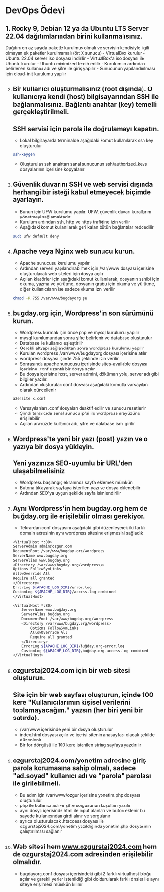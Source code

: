 # DevOps Ödevi

## 1.  Rocky 9, Debian 12 ya da Ubuntu LTS Server 22.04 dağıtımlarından birini kullanmalısınız.
Dağıtım en az sayıda paketle kurulmuş olmalı ve servisin kendisiyle ilgili olmayan ek paketler kurulmamalı (ör: X sunucu) 
    - VirtualBox kurulur
    - Ubuntu 22.04 server iso dosyası indirilir
    - VirtualBox'a iso dosyası ile Ubuntu kurulur
    - Ubuntu minimized tercih edilir
    - Kurulumun ardından belirlenen kullanıcı adı ve şifre ile giriş yapılır
    - Sunucunun yapılandırılması için cloud-init kurulumu yapılır

2.  ## Bir kullanıcı oluşturmalısınız (root dışında). O kullanıcıya kendi (host) bilgisayarından SSH ile bağlanmalısınız. Bağlantı anahtar (key) temelli gerçekleştirilmeli. 
    ## SSH servisi için parola ile doğrulamayı kapatın.
    - Lokal bilgisayarda terminalde aşağıdaki komut kullanılarak ssh key oluşturulur
    ```sh 
    ssh-keygen
    ```
    - Oluşturulan ssh anahtarı sanal sunucunun ssh/authorized_keys dosyalarının içerisine kopyalanır

3. ## Güvenlik duvarını SSH ve web servisi dışında herhangi bir isteği kabul etmeyecek biçimde ayarlayın.
    - Bunun için UFW kurulumu yapılır. UFW, güvenlik duvarı kurallarını yönetmeyi sağlamaktadır
    - Kurulum ardından ssh, http ve https trafiğine izin verilir
    - Aşağıdaki komut kullanılarak geri kalan bütün bağlantılar reddedilir
    ```sh
    sudo ufw default deny
    ```

4. ## Apache veya Nginx web sunucu kurun.
    - Apache sunucusu kurulumu yapılır
    - Ardından serveri yapılandırabilmek için /var/www dosyası içerisine oluşturulacak web siteleri için dosya açılır
    - Açılan klasörler için aşağıdaki komut kullanılarak, dosyanın sahibi için okuma, yazma ve yürütme, dosyanın grubu için okuma ve yürütme, diğer kullanıcıların ise sadece okuma izni verilir
    ```sh 
    chmod -R 755 /var/www/bugdayorg şe
    ```

5. ## bugday.org için, Wordpress'in son sürümünü kurun.
    - Wordpress kurmak için önce php ve mysql kurulumu yapılır
    - mysql kurulumundan sonra şifre belirlenir ve database oluşturulur
    - Database ile kullanıcı eşleştirilir
    - Gerekli altyapı sağlandıktan sonra wordpress kurulumu yapılır
    - Kurulan wordpress /var/www/bugdayorg dosyası içerisine atılır
    - wordpress dosyası içinde 755 şeklinde izin verilir
    - Sonrasında apache sunucusu içerisinde sites-available dosyası içerisine .conf uzantılı bir dosya açılır
    - Bu dosya içerisine host, server admini, döküman yolu, server adı gibi bilgiler yazılır.
    - Ardından oluşturulan conf dosyası aşağıdaki komutla varsayılan olarak güncellenir
    ```sh
    a2ensite x.conf
    ```
    - Varsayılanları .conf dosyaları deaktif edilir ve sunucu resetlenir
    - Şimdi tarayıcıda sanal sunucu ip'si ile wordpress arayüzüne erişilebilir
    - Açılan arayüzde kullanıcı adı, şifre ve database ismi girilir

6.  ## Wordpress'te yeni bir yazı (post) yazın ve o yazıya bir dosya yükleyin.
    ## Yeni yazınıza SEO-uyumlu bir URL'den ulaşabilmelisiniz
    - Wordpress başlangıç ekranında sayfa eklemek mümkün
    - Butona tıklayarak sayfaya istenilen yazı ve dosya eklenebilir
    - Ardından SEO'ya uygun şekilde sayfa isimlendirilir

7. ## Aynı Wordpress'in hem bugday.org hem de buğday.org ile erişilebilir olması gerekiyor.
    - Tekrardan conf dosyasını aşağıdaki gibi düzenleyerek iki farklı domain adresinin aynı wordpress sitesine erişmesini sağladık
    ```sh
    <VirtualHost *:80>
    ServerAdmin admin@ozgur.com
    DocumentRoot /var/www/bugday.org/wordpress
    ServerName www.bugday.org
    ServerAlias www.bugday.org
    <Directory /var/www/bugday.org/wordpress/>
    Options FollowSymLinks
    AllowOverride All
    Require all granted
    </Directory>
    ErrorLog ${APACHE_LOG_DIR}/error.log
    CustomLog ${APACHE_LOG_DIR}/access.log combined
    </VirtualHost>
    
    <VirtualHost *:80>
        ServerName www.buğday.org
        ServerAlias buğday.org
        DocumentRoot /var/www/bugday.org/wordpress
        <Directory /var/www/bugday.org/wordpress>
            Options FollowSymLinks
            AllowOverride All
            Require all granted
        </Directory>
        ErrorLog ${APACHE_LOG_DIR}/buğday.org-error.log
        CustomLog ${APACHE_LOG_DIR}/buğday.org-access.log combined
    </VirtualHost>
    ```

8.  ## ozgurstaj2024.com için bir web sitesi oluşturun.
    ## Site için bir web sayfası oluşturun, içinde 100 kere "Kullanıcılarımın kişisel verilerini toplamayacağım." yazsın (her biri yeni bir satırda).
    - /var/www içerisinde yeni bir dosya oluşturulur
    - index.html dosyası açılır ve içerisi sitenin anasayfası olacak şekilde düzenlenir
    - Bir for döngüsü ile 100 kere istenilen string sayfaya yazdırılır

9. ## ozgurstaj2024.com/yonetim adresine giriş parola korumasına sahip olmalı, sadece "ad.soyad" kullanıcı adı ve "parola" parolası ile girilebilmeli.
    - Bu adım için /var/www/ozgur içerisine yonetim.php dosyası oluşturulur
    - php ile kullanıcı adı ve şifre sorgusunun koşulları yazılır
    - aynı dosya içerisinde html ile input alanları ve buton eklenir bu sayede kullanıcından girdi alınır ve sorgulanır 
    - ayrıca oluşturulacak .htaccess dosyası ile ozgurstaj2024.com/yonetim yazıldığında yonetim.php dosyasının çalıştırılması sağlanır

10. ## Web sitesi hem www.ozgurstaj2024.com hem de ozgurstaj2024.com adresinden erişilebilir olmalıdır.
    - bugdayorg.conf dosyası içerisindeki gibi 2 farklı virtualhost bloğu açılır ve gerekli yerler istenildiği gibi doldurularak farklı dnsler ile aynı siteye erişilmesi mümkün kılınır
